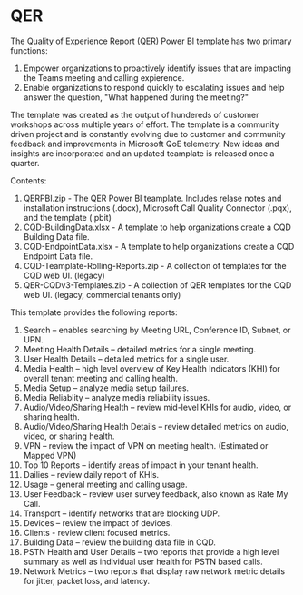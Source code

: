 # QER
The Quality of Experience Report (QER) Power BI template has two primary functions:

1.  Empower organizations to proactively identify issues that are impacting the Teams meeting and calling expierence. 
2.  Enable organizations to respond quickly to escalating issues and help answer the question, "What happened during the meeting?" 

The template was created as the output of hundereds of customer workshops across multiple years of effort.  The template is a community driven project and is constantly evolving due to customer and community feedback and improvements in Microsoft QoE telemetry.  New ideas and insights are incorporated and an updated teamplate is released once a quarter.

Contents:
1. QERPBI.zip - The QER Power BI teamplate.  Includes relase notes and installation instructions (.docx), Microsoft Call Quality Connector (.pqx), and the template (.pbit)
2. CQD-BuildingData.xlsx - A template to help organizations create a CQD Building Data file.
3. CQD-EndpointData.xlsx - A template to help organizations create a CQD Endpoint Data file.
4. CQD-Teamplate-Rolling-Reports.zip - A collection of templates for the CQD web UI. (legacy)
5. QER-CQDv3-Templates.zip - A collection of QER templates for the CQD web UI. (legacy, commercial tenants only)

This template provides the following reports:

1. Search – enables searching by Meeting URL, Conference ID, Subnet, or UPN.
2. Meeting Health Details – detailed metrics for a single meeting.
3. User Health Details – detailed metrics for a single user.
4. Media Health – high level overview of Key Health Indicators (KHI) for overall tenant meeting and calling health.
5. Media Setup – analyze media setup failures.
6. Media Reliablity – analyze media reliability issues.
7. Audio/Video/Sharing Health – review mid-level KHIs for audio, video, or sharing health.
8. Audio/Video/Sharing Health Details – review detailed metrics on audio, video, or sharing health.
9. VPN – review the impact of VPN on meeting health. (Estimated or Mapped VPN)
10. Top 10 Reports – identify areas of impact in your tenant health.
11. Dailies – review daily report of KHIs.
12. Usage – general meeting and calling usage.
13. User Feedback – review user survey feedback, also known as Rate My Call.
14. Transport – identify networks that are blocking UDP.
15. Devices – review the impact of devices.
16. Clients - review client focused metrics.
17. Building Data – review the building data file in CQD.
18. PSTN Health and User Details – two reports that provide a high level summary as well as individual user health for PSTN based calls.
19. Network Metrics – two reports that display raw network metric details for jitter, packet loss, and latency. 
